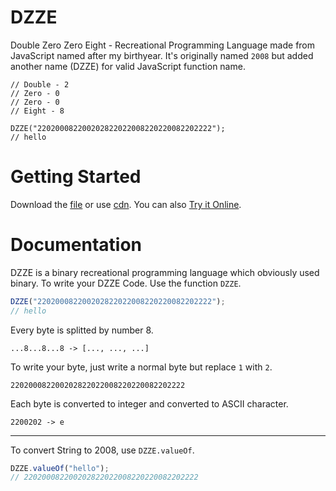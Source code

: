 # DZZE
Double Zero Zero Eight - Recreational Programming Language made from JavaScript named after my birthyear.
It's originally named `2008` but added another name (DZZE) for valid JavaScript function name.

```
// Double - 2
// Zero - 0
// Zero - 0
// Eight - 8

DZZE("220200082200202822022008220220082202222");
// hello
```

# Getting Started
Download the [file](2008.js) or use [cdn](https://cdn.jsdelivr.net/gh/dlvdls18/DZZE@main/2008.js).
You can also [Try it Online](#).

# Documentation
DZZE is a binary recreational programming language which obviously used binary.
To write your DZZE Code. Use the function `DZZE`.
```js
DZZE("220200082200202822022008220220082202222");
// hello
```

Every byte is splitted by number 8.
```
...8...8...8 -> [..., ..., ...]
```

To write your byte, just write a normal byte but replace `1` with `2`.
```
220200082200202822022008220220082202222
```

Each byte is converted to integer and converted to ASCII character.
```
2200202 -> e
```

***

To convert String to 2008, use `DZZE.valueOf`.
```js
DZZE.valueOf("hello");
// 220200082200202822022008220220082202222
```
